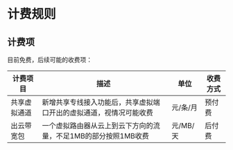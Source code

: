 # 计费规则

## 计费项

目前免费，后续可能的收费项：

| 计费项目     | 描述                                                         | 单位     | 收费方式 |
| ------------ | ------------------------------------------------------------ | -------- | -------- |
| 共享虚拟通道 | 新增共享专线接入功能后，共享虚拟端口开出的虚拟通道，视情况可能收费                   | 元/条/月 | 预付费   |
| 出云带宽包     | 一个虚拟路由器从云上到云下方向的流量，不足1MB的部分按照1MB收费 | 元/MB/天 | 后付费   |



